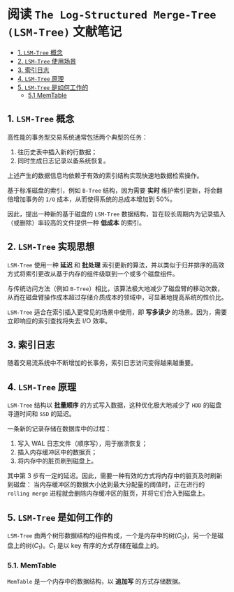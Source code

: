 # 阅读 `The Log-Structured Merge-Tree (LSM-Tree)` 文献笔记

- [1. `LSM-Tree` 概念](#1-lsm-tree-概念)
- [2. `LSM-Tree` 使用场景](#2-lsm-tree-使用场景)
- [3. 索引日志](#3-索引日志)
- [4. `LSM-Tree` 原理](#4-lsm-tree-原理)
- [5. `LSM-Tree` 是如何工作的](#5-lsm-tree-是如何工作的)
  - [5.1 MemTable](#51-memtable)


## 1. `LSM-Tree` 概念

高性能的事务型交易系统通常包括两个典型的任务：

1. 往历史表中插入新的行数据；
2. 同时生成日志记录以备系统恢复。

上述产生的数据信息均依赖于有效的索引结构实现快速地数据检索操作。

基于标准磁盘的索引，例如 `B-Tree` 结构，因为需要 **实时** 维护索引更新，将会翻倍增加事务的 `I/O` 成本，从而使得系统的总成本增加到 $50\%$。

因此，提出一种新的基于磁盘的 `LSM-Tree` 数据结构，旨在较长周期内为记录插入（或删除）率较高的文件提供一种 **低成本** 的索引。

## 2. `LSM-Tree` 实现思想

`LSM-Tree` 使用一种 **延迟** 和 **批处理** 索引更新的算法，并以类似于归并排序的高效方式将索引更改从基于内存的组件级联到一个或多个磁盘组件。

与传统访问方法（例如 `B-Tree`）相比，该算法极大地减少了磁盘臂的移动次数，从而在磁盘臂操作成本超过存储介质成本的领域中，可显著地提高系统的性价比。

`LSM-Tree` 适合在索引插入更常见的场景中使用，即 **写多读少** 的场景。因为，需要立即响应的索引查找将失去 I/O 效率。

## 3. 索引日志

随着交易流系统中不断增加的长事务，索引日志访问变得越来越重要。

## 4. `LSM-Tree` 原理

`LSM-Tree` 结构以 **批量顺序** 的方式写入数据，这种优化极大地减少了 `HDD` 的磁盘寻道时间和 `SSD` 的延迟。

一条新的记录存储在数据库中的过程：

1. 写入 WAL 日志文件（顺序写），用于崩溃恢复；
2. 插入内存缓冲区中的数据页；
3. 将内存中的脏页刷到磁盘上。

其中第 3 步有一定的延迟。因此，需要一种有效的方式将内存中的脏页及时刷新到磁盘：
当内存缓冲区的数据大小达到最大分配量的阈值时，正在进行的 `rolling merge` 进程就会删除内存缓冲区的脏页，并将它们合入到磁盘上。

## 5. `LSM-Tree` 是如何工作的

`LSM-Tree` 由两个树形数据结构的组件构成，一个是内存中的树($C_0$)，另一个是磁盘上的树($C_1$)。$C_1$ 是以 key 有序的方式存储在磁盘上的。

### 5.1. MemTable

`MemTable` 是一个内存中的数据结构，以 **追加写** 的方式存储数据。
